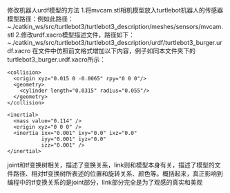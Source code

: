 修改机器人urdf模型的方法
1.将mvcam.stl相机模型放入turtlebot机器人的传感器模型路径：例如此路径：~./catkin_ws/src/turtlebot3/turtlebot3_description/meshes/sensors/mvcam.stl
2.修改urdf.xacro模型描述文件，路径如下：~./catkin_ws/src/turtlebot3/turtlebot3_description/urdf/turtlebot3_burger.urdf.xacro
在文件中仿照前文格式增加以下内容，例子如同本文件夹下的turtlebot3_burger.urdf.xacro所示：

  <joint name="vlc_joint" type="fixed">
    <parent link="base_link"/>
    <child link="base_vlc_mvcam"/>
    <origin xyz="0.060 0 0.105" rpy="0 0 0"/>
  </joint>

  <link name="base_vlc_mvcam">
    <visual>
      <origin xyz="0.0 0 -0.03" rpy="0 0 0"/>
      <geometry>
        <mesh filename="package://turtlebot3_description/meshes/sensors/mvcam.stl" scale="0.001 0.001 0.001"/>
      </geometry>
      <material name="dark"/>
    </visual>

    <collision>
      <origin xyz="0.015 0 -0.0065" rpy="0 0 0"/>
      <geometry>
        <cylinder length="0.0315" radius="0.055"/>
      </geometry>
    </collision>

    <inertial>
      <mass value="0.114" />
      <origin xyz="0 0 0" />
      <inertia ixx="0.001" ixy="0.0" ixz="0.0"
               iyy="0.001" iyz="0.0"
               izz="0.001" />
    </inertial>
  </link>

joint和tf变换树相关，描述了变换关系，link则和模型本身有关，描述了模型的文件路径、相对tf变换树所表述的位置和旋转关系、颜色等。概括起来，真正影响到编程中的tf变换关系的是joint部分，link部分完全是为了观感的真实和美观
